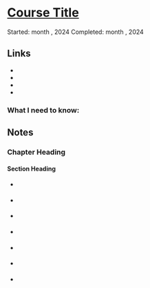 # [Course Title]()

Started: month , 2024
Completed: month , 2024

## Links
- []()
- []()
- []()
- []()

### What I need to know:

## Notes
### Chapter Heading
#### Section Heading
#### 
- 

####
- 

#### 
- 

####
- 

#### 
- 

####
- 

#### 
- 

